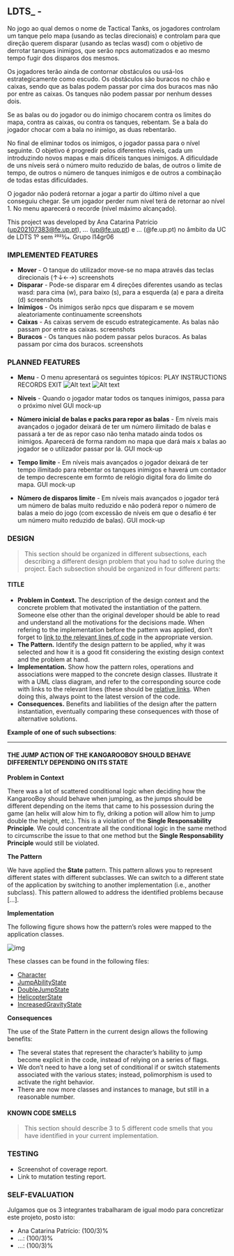 ## LDTS_<T><G> - <TACTICAL TANKS>

No jogo ao qual demos o nome de Tactical Tanks, os jogadores controlam um tanque pelo mapa (usando as teclas direcionais) e controlam para que direção querem disparar (usando as teclas wasd) com o objetivo de derrotar tanques inimigos, que serão npcs automatizados e ao mesmo tempo fugir dos disparos dos mesmos. 

Os jogadores terão ainda de contornar obstáculos ou usá-los estrategicamente como escudo. Os obstáculos são buracos no chão e caixas, sendo que as balas podem passar por cima dos buracos mas não por entre as caixas. Os tanques não podem passar por nenhum desses dois.

Se as balas ou do jogador ou do inimigo chocarem contra os limites do mapa, contra as caixas, ou contra os tanques, rebentam. Se a bala do jogador chocar com a bala no inimigo, as duas rebentarão.

No final de eliminar todos os inimigos, o jogador passa para o nível seguinte. O objetivo é progredir pelos diferentes níveis, cada um introduzindo novos mapas e mais difíceis tanques inimigos. A dificuldade de uns níveis será o número muito reduzido de balas, de outros o limite de tempo, de outros o número de tanques inimígos e de outros a combinação de todas estas dificuldades.

O jogador não poderá retornar a jogar a partir do último nível a que conseguiu chegar. Se um jogador perder num nível terá de retornar ao nível 1. No menu aparecerá o recorde (nível máximo alcançado).

This project was developed by Ana Catarina Patrício (up202107383@fe.up.pt), ... (up@fe.up.pt) e ... (@fe.up.pt) no âmbito da UC de LDTS 1º sem 2023⁄24.
Grupo l14gr06

### IMPLEMENTED FEATURES

- **Mover** - O tanque do utilizador move-se no mapa através das teclas direcionais (↑↓←→)
screenshots
- **Disparar** - Pode-se disparar em 4 direções diferentes usando as teclas wasd: para cima (w), para baixo (s), para a esquerda (a) e para a direita (d)
screenshots
- **Inimigos** - Os inimigos serão npcs que disparam e se movem aleatoriamente continuamente
screenshots
- **Caixas** - As caixas servem de escudo estrategicamente. As balas não passam por entre as caixas.
screenshots
- **Buracos** - Os tanques não podem passar pelos buracos. As balas passam por cima dos buracos.
screenshots

### PLANNED FEATURES

- **Menu** - O menu apresentará os seguintes tópicos:
                                                    PLAY
                                                    INSTRUCTIONS
                                                    RECORDS
                                                    EXIT
![Alt text](/Pictures/menu.jpeg?raw=true)
![Alt text](/Pictures/instructions.jpeg?raw=true)

- **Níveis** - Quando o jogador matar todos os tanques inimigos, passa para o próximo nível
GUI mock-up
- **Número inicial de balas e packs para repor as balas** - Em níveis mais avançados o jogador deixará de ter um número ilimitado de balas e passará a ter de as repor caso não tenha matado ainda todos os inimigos. Aparecerá de forma random no mapa que dará mais x balas ao jogador se o utilizador passar por lá.
GUI mock-up
- **Tempo limite** - Em níveis mais avançados o jogador deixará de ter tempo ilimitado para rebentar os tanques inimigos e haverá um contador de tempo decrescente em formto de relógio digital fora do limite do mapa.
GUI mock-up
- **Número de disparos limite** - Em níveis mais avançados o jogador terá um número de balas muito reduzido e não poderá repor o número de balas a meio do jogo (com excessão de níveis em que o desafio é ter um número muito reduzido de balas).
GUI mock-up

### DESIGN

> This section should be organized in different subsections, each describing a different design problem that you had to solve during the project. Each subsection should be organized in four different parts:

#### TITLE

- **Problem in Context.** The description of the design context and the concrete problem that motivated the instantiation of the pattern. Someone else other than the original developer should be able to read and understand all the motivations for the decisions made. When refering to the implementation before the pattern was applied, don’t forget to [link to the relevant lines of code](https://help.github.com/en/articles/creating-a-permanent-link-to-a-code-snippet) in the appropriate version.
- **The Pattern.** Identify the design pattern to be applied, why it was selected and how it is a good fit considering the existing design context and the problem at hand.
- **Implementation.** Show how the pattern roles, operations and associations were mapped to the concrete design classes. Illustrate it with a UML class diagram, and refer to the corresponding source code with links to the relevant lines (these should be [relative links](https://help.github.com/en/articles/about-readmes#relative-links-and-image-paths-in-readme-files). When doing this, always point to the latest version of the code.
- **Consequences.** Benefits and liabilities of the design after the pattern instantiation, eventually comparing these consequences with those of alternative solutions.

**Example of one of such subsections**:

------

#### THE JUMP ACTION OF THE KANGAROOBOY SHOULD BEHAVE DIFFERENTLY DEPENDING ON ITS STATE

**Problem in Context**

There was a lot of scattered conditional logic when deciding how the KangarooBoy should behave when jumping, as the jumps should be different depending on the items that came to his possession during the game (an helix will alow him to fly, driking a potion will allow him to jump double the height, etc.). This is a violation of the **Single Responsability Principle**. We could concentrate all the conditional logic in the same method to circumscribe the issue to that one method but the **Single Responsability Principle** would still be violated.

**The Pattern**

We have applied the **State** pattern. This pattern allows you to represent different states with different subclasses. We can switch to a different state of the application by switching to another implementation (i.e., another subclass). This pattern allowed to address the identified problems because […].

**Implementation**

The following figure shows how the pattern’s roles were mapped to the application classes.

![img](https://www.fe.up.pt/~arestivo/page/img/examples/lpoo/state.svg)

These classes can be found in the following files:

- [Character](https://web.fe.up.pt/~arestivo/page/courses/2021/lpoo/template/src/main/java/Character.java)
- [JumpAbilityState](https://web.fe.up.pt/~arestivo/page/courses/2021/lpoo/template/src/main/java/JumpAbilityState.java)
- [DoubleJumpState](https://web.fe.up.pt/~arestivo/page/courses/2021/lpoo/template/src/main/java/DoubleJumpState.java)
- [HelicopterState](https://web.fe.up.pt/~arestivo/page/courses/2021/lpoo/template/src/main/java/HelicopterState.java)
- [IncreasedGravityState](https://web.fe.up.pt/~arestivo/page/courses/2021/lpoo/template/src/main/java/IncreasedGravityState.java)

**Consequences**

The use of the State Pattern in the current design allows the following benefits:

- The several states that represent the character’s hability to jump become explicit in the code, instead of relying on a series of flags.
- We don’t need to have a long set of conditional if or switch statements associated with the various states; instead, polimorphism is used to activate the right behavior.
- There are now more classes and instances to manage, but still in a reasonable number.

#### KNOWN CODE SMELLS

> This section should describe 3 to 5 different code smells that you have identified in your current implementation.

### TESTING

- Screenshot of coverage report.
- Link to mutation testing report.

### SELF-EVALUATION

Julgamos que os 3 integrantes trabalharam de igual modo para concretizar este projeto, posto isto:

- Ana Catarina Patrício: (100/3)%
- ...: (100/3)%
- ...: (100/3)%

